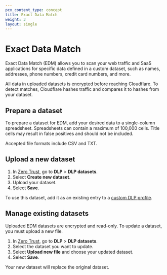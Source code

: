 ```yaml
---
pcx_content_type: concept
title: Exact Data Match
weight: 3
layout: single
---
```


# Exact Data Match

Exact Data Match (EDM) allows you to scan your web traffic and SaaS applications for specific data defined in a custom dataset, such as names, addresses, phone numbers, credit card numbers, and more.

All data in uploaded datasets is encrypted before reaching Cloudflare. To detect matches, Cloudflare hashes traffic and compares it to hashes from your dataset.

## Prepare a dataset

To prepare a dataset for EDM, add your desired data to a single-column spreadsheet. Spreadsheets can contain a maximum of 100,000 cells. Title cells may result in false positives and should not be included.

Accepted file formats include CSV and TXT.

## Upload a new dataset

1. In [Zero Trust](https://one.dash.cloudflare.com/), go to **DLP** > **DLP datasets**.
2. Select **Create new dataset**.
3. Upload your dataset.
4. Select **Save**.

To use this dataset, add it as an existing entry to a [custom DLP profile](/cloudflare-one/policies/data-loss-prevention/dlp-profiles/#build-a-custom-profile).

## Manage existing datasets

Uploaded EDM datasets are encrypted and read-only. To update a dataset, you must upload a new file.

1. In [Zero Trust](https://one.dash.cloudflare.com/), go to **DLP** > **DLP datasets**.
2. Select the dataset you want to update.
3. Select **Upload new file** and choose your updated dataset.
4. Select **Save**.

Your new dataset will replace the original dataset.
